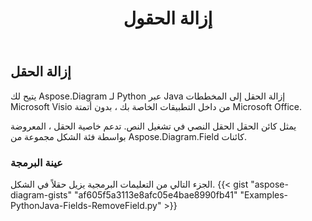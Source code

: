 ﻿---
title: إزالة الحقول
type: docs
weight: 20
url: /ar/python-java/remove-fields/
description: يشرح هذا القسم كيفية إزالة الحقول.
---
## **إزالة الحقل**
 يتيح لك Aspose.Diagram لـ Python عبر Java إزالة الحقل إلى المخططات Microsoft Visio من داخل التطبيقات الخاصة بك ، بدون أتمتة Microsoft Office.

يمثل كائن الحقل الحقل النصي في تشغيل النص. تدعم خاصية الحقل ، المعروضة بواسطة فئة الشكل مجموعة من Aspose.Diagram.Field كائنات.

### **عينة البرمجة**
الجزء التالي من التعليمات البرمجية يزيل حقلاً في الشكل.
{{< gist "aspose-diagram-gists" "af605f5a3113e8afc05e4bae8990fb41" "Examples-PythonJava-Fields-RemoveField.py" >}}

